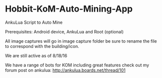 # Hobbit-KoM-Auto-Mining-App

AnkuLua Script to Auto Mine

Prerequisites: Android device, AnkuLua and Root (optional)

All image captures will go in image capture folder be sure to rename the file to correspond with the building/icon.

We are still active as of 8/18/16

We have a range of bots for KOM including great features check out my forum post on ankulua: http://ankulua.boards.net/thread/101
